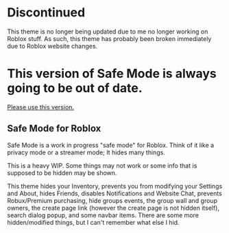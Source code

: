 # Discontinued
This theme is no longer being updated due to me no longer working on Roblox stuff. As such, this theme has probably been broken immediately due to Roblox website changes.

# This version of Safe Mode is always going to be out of date.
[Please use this version.](https://userstyles.world/style/17439)
## Safe Mode for Roblox
Safe Mode is a work in progress "safe mode" for Roblox. Think of it like a privacy mode or a streamer mode; It hides many things.

This is a heavy WIP. Some things may not work or some info that is supposed to be hidden may be shown.

This theme hides your Inventory, prevents you from modifying your Settings and About, hides Friends, disables Notifications and Website Chat, prevents Robux/Premium purchasing, hide groups events, the group wall and group owners, the create page link (however the create page is not hidden itself), search dialog popup, and some navbar items. There are some more hidden/modified things, but I can't remember what else I hid.
